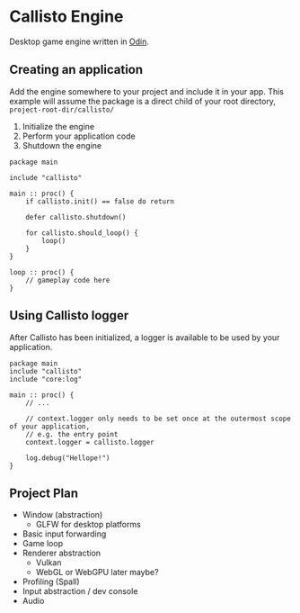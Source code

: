 # Callisto Engine

Desktop game engine written in [Odin](https://odin-lang.org).

## Creating an application

Add the engine somewhere to your project and include it in your app. This example will assume the package is a direct child of your root directory, `project-root-dir/callisto/`

1. Initialize the engine
2. Perform your application code
3. Shutdown the engine

```odin
package main

include "callisto"

main :: proc() {
    if callisto.init() == false do return

    defer callisto.shutdown()

    for callisto.should_loop() {
        loop()
    }  
}

loop :: proc() {
    // gameplay code here
}
```

## Using Callisto logger

After Callisto has been initialized, a logger is available to be used by your application.

```odin
package main
include "callisto"
include "core:log"

main :: proc() {
    // ...

    // context.logger only needs to be set once at the outermost scope of your application, 
    // e.g. the entry point
    context.logger = callisto.logger

    log.debug("Hellope!")
}
```


## Project Plan

- Window (abstraction)
    - GLFW for desktop platforms
- Basic input forwarding
- Game loop
- Renderer abstraction
    - Vulkan
    - WebGL or WebGPU later maybe?
- Profiling (Spall)
- Input abstraction / dev console
- Audio